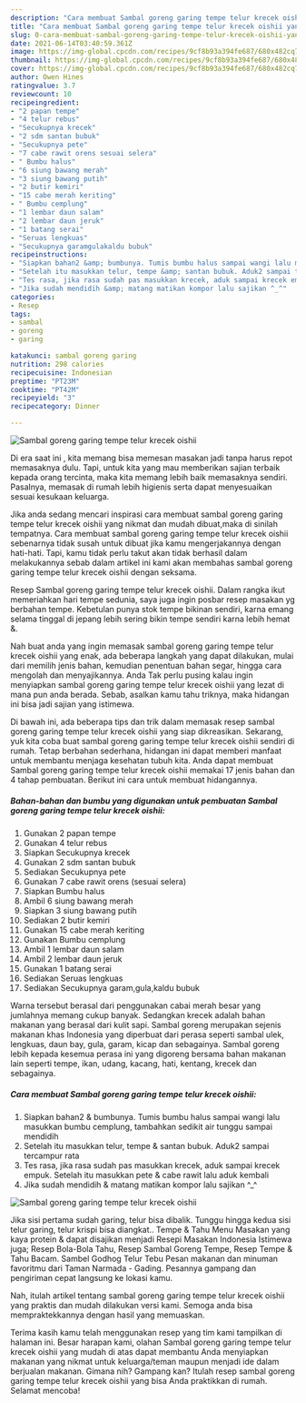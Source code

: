 ```yaml
---
description: "Cara membuat Sambal goreng garing tempe telur krecek oishii yang enak dan Mudah Dibuat"
title: "Cara membuat Sambal goreng garing tempe telur krecek oishii yang enak dan Mudah Dibuat"
slug: 0-cara-membuat-sambal-goreng-garing-tempe-telur-krecek-oishii-yang-enak-dan-mudah-dibuat
date: 2021-06-14T03:40:59.361Z
image: https://img-global.cpcdn.com/recipes/9cf8b93a394fe687/680x482cq70/sambal-goreng-garing-tempe-telur-krecek-oishii-foto-resep-utama.jpg
thumbnail: https://img-global.cpcdn.com/recipes/9cf8b93a394fe687/680x482cq70/sambal-goreng-garing-tempe-telur-krecek-oishii-foto-resep-utama.jpg
cover: https://img-global.cpcdn.com/recipes/9cf8b93a394fe687/680x482cq70/sambal-goreng-garing-tempe-telur-krecek-oishii-foto-resep-utama.jpg
author: Owen Hines
ratingvalue: 3.7
reviewcount: 10
recipeingredient:
- "2 papan tempe"
- "4 telur rebus"
- "Secukupnya krecek"
- "2 sdm santan bubuk"
- "Secukupnya pete"
- "7 cabe rawit orens sesuai selera"
- " Bumbu halus"
- "6 siung bawang merah"
- "3 siung bawang putih"
- "2 butir kemiri"
- "15 cabe merah keriting"
- " Bumbu cemplung"
- "1 lembar daun salam"
- "2 lembar daun jeruk"
- "1 batang serai"
- "Seruas lengkuas"
- "Secukupnya garamgulakaldu bubuk"
recipeinstructions:
- "Siapkan bahan2 &amp; bumbunya. Tumis bumbu halus sampai wangi lalu masukkan bumbu cemplung, tambahkan sedikit air tunggu sampai mendidih"
- "Setelah itu masukkan telur, tempe &amp; santan bubuk. Aduk2 sampai tercampur rata"
- "Tes rasa, jika rasa sudah pas masukkan krecek, aduk sampai krecek empuk. Setelah itu masukkan pete &amp; cabe rawit lalu aduk kembali"
- "Jika sudah mendidih &amp; matang matikan kompor lalu sajikan ^_^"
categories:
- Resep
tags:
- sambal
- goreng
- garing

katakunci: sambal goreng garing 
nutrition: 298 calories
recipecuisine: Indonesian
preptime: "PT23M"
cooktime: "PT42M"
recipeyield: "3"
recipecategory: Dinner

---
```



![Sambal goreng garing tempe telur krecek oishii](https://img-global.cpcdn.com/recipes/9cf8b93a394fe687/680x482cq70/sambal-goreng-garing-tempe-telur-krecek-oishii-foto-resep-utama.jpg)

Di era  saat ini , kita memang bisa memesan masakan jadi tanpa harus repot memasaknya dulu. Tapi, untuk kita yang mau memberikan sajian terbaik kepada orang tercinta, maka kita memang lebih baik memasaknya sendiri. Pasalnya, memasak di rumah lebih higienis serta dapat menyesuaikan sesuai kesukaan keluarga.

Jika anda sedang mencari inspirasi cara membuat sambal goreng garing tempe telur krecek oishii yang nikmat dan mudah dibuat,maka di sinilah tempatnya. Cara membuat sambal goreng garing tempe telur krecek oishii  sebenarnya tidak susah untuk dibuat jika kamu mengerjakannya dengan hati-hati. Tapi, kamu tidak perlu takut akan tidak berhasil dalam melakukannya 
sebab dalam artikel ini kami akan membahas sambal goreng garing tempe telur krecek oishii dengan seksama.  

Resep Sambal goreng garing tempe telur krecek oishii. Dalam rangka ikut memeriahkan hari tempe sedunia, saya juga ingin posbar resep masakan yg berbahan tempe. Kebetulan punya stok tempe bikinan sendiri, karna emang selama tinggal di jepang lebih sering bikin tempe sendiri karna lebih hemat &amp;.

Nah buat anda yang ingin memasak sambal goreng garing tempe telur krecek oishii yang enak, ada beberapa langkah yang dapat dilakukan, mulai dari memilih jenis bahan, kemudian penentuan bahan segar, hingga cara mengolah dan menyajikannya. Anda Tak perlu pusing kalau ingin menyiapkan sambal goreng garing tempe telur krecek oishii yang lezat di mana pun anda berada. Sebab, asalkan kamu  tahu triknya, maka hidangan ini bisa jadi sajian yang istimewa.

Di bawah ini, ada beberapa tips dan trik dalam memasak resep sambal goreng garing tempe telur krecek oishii yang siap dikreasikan. Sekarang, yuk kita coba buat sambal goreng garing tempe telur krecek oishii sendiri di rumah. Tetap berbahan sederhana, hidangan ini dapat memberi manfaat untuk membantu menjaga kesehatan tubuh kita. Anda dapat membuat Sambal goreng garing tempe telur krecek oishii memakai 17 jenis bahan dan 4 tahap pembuatan. Berikut ini cara untuk membuat hidangannya.

<!--inarticleads1-->

##### Bahan-bahan dan bumbu yang digunakan untuk pembuatan Sambal goreng garing tempe telur krecek oishii:

1. Gunakan 2 papan tempe
1. Gunakan 4 telur rebus
1. Siapkan Secukupnya krecek
1. Gunakan 2 sdm santan bubuk
1. Sediakan Secukupnya pete
1. Gunakan 7 cabe rawit orens (sesuai selera)
1. Siapkan  Bumbu halus
1. Ambil 6 siung bawang merah
1. Siapkan 3 siung bawang putih
1. Sediakan 2 butir kemiri
1. Gunakan 15 cabe merah keriting
1. Gunakan  Bumbu cemplung
1. Ambil 1 lembar daun salam
1. Ambil 2 lembar daun jeruk
1. Gunakan 1 batang serai
1. Sediakan Seruas lengkuas
1. Sediakan Secukupnya garam,gula,kaldu bubuk


Warna tersebut berasal dari penggunakan cabai merah besar yang jumlahnya memang cukup banyak. Sedangkan krecek adalah bahan makanan yang berasal dari kulit sapi. Sambal goreng merupakan sejenis makanan khas Indonesia yang diperbuat dari perasa seperti sambal ulek, lengkuas, daun bay, gula, garam, kicap dan sebagainya. Sambal goreng lebih kepada kesemua perasa ini yang digoreng bersama bahan makanan lain seperti tempe, ikan, udang, kacang, hati, kentang, krecek dan sebagainya. 

<!--inarticleads2-->

##### Cara membuat Sambal goreng garing tempe telur krecek oishii:

1. Siapkan bahan2 &amp; bumbunya. Tumis bumbu halus sampai wangi lalu masukkan bumbu cemplung, tambahkan sedikit air tunggu sampai mendidih
1. Setelah itu masukkan telur, tempe &amp; santan bubuk. Aduk2 sampai tercampur rata
1. Tes rasa, jika rasa sudah pas masukkan krecek, aduk sampai krecek empuk. Setelah itu masukkan pete &amp; cabe rawit lalu aduk kembali
1. Jika sudah mendidih &amp; matang matikan kompor lalu sajikan ^_^
<img src="//assets-global.cpcdn.com/assets/icons/button_play-2c75c40dde080a61004c1f40b05d8f140eaff45d7e9e6481dc71c63d2e7c4909.png" alt="Sambal goreng garing tempe telur krecek oishii">

Jika sisi pertama sudah garing, telur bisa dibalik. Tunggu hingga kedua sisi telur garing, telur krispi bisa diangkat.. Tempe &amp; Tahu Menu Masakan yang kaya protein &amp; dapat disajikan menjadi Resepi Masakan Indonesia Istimewa juga; Resep Bola-Bola Tahu, Resep Sambal Goreng Tempe, Resep Tempe &amp; Tahu Bacam. Sambel Godhog Telur Tebu Pesan makanan dan minuman favoritmu dari Taman Narmada - Gading. Pesannya gampang dan pengiriman cepat langsung ke lokasi kamu. 

Nah, itulah artikel tentang  sambal goreng garing tempe telur krecek oishii  yang praktis dan mudah dilakukan versi kami. Semoga anda bisa mempraktekkannya dengan hasil yang memuaskan. 

Terima kasih kamu telah menggunakan resep yang tim kami tampilkan di halaman ini. Besar harapan kami, olahan  Sambal goreng garing tempe telur krecek oishii yang mudah di atas dapat membantu Anda menyiapkan makanan yang nikmat untuk keluarga/teman maupun menjadi ide dalam berjualan makanan. Gimana nih? Gampang kan? Itulah resep sambal goreng garing tempe telur krecek oishii yang bisa Anda praktikkan di rumah. Selamat mencoba!

